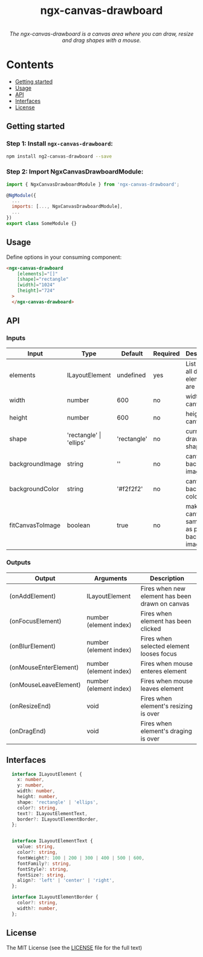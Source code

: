 <h1 align="center">ngx-canvas-drawboard</h1>

<p align="center">
  <br>
  <i>The ngx-canvas-drawboard is a canvas area where you can draw, resize and drag shapes with a mouse.</i>
  <br>
</p>

Contents
========
- [Getting started](#getting-started)
- [Usage](#usage)
- [API](#api)
- [Interfaces](#interfaces)
- [License](#license)

## Getting started
### Step 1: Install `ngx-canvas-drawboard`:

```bash
npm install ng2-canvas-drawboard --save
```

### Step 2: Import NgxCanvasDrawboardModule:
```js
import { NgxCanvasDrawboardModule } from 'ngx-canvas-drawboard';

@NgModule({
  ...
  imports: [..., NgxCanvasDrawboardModule],
  ...
})
export class SomeModule {}
```

## Usage
Define options in your consuming component:
```html
<ngx-canvas-drawboard
    [elements]="[]"
    [shape]="rectangle"
    [width]="1024"
    [height]="724"
  >
  </ngx-canvas-drawboard>
```

## API
### Inputs
| Input  | Type | Default | Required | Description |
| ------------- | ------------- | ------------- | ------------- | ------------- |
| elements | ILayoutElement | undefined | yes | List where all drawn elements are stored |
| width | number | 600 | no | width of canvas |
| height | number | 600 | no | height of canvas |
| shape | 'rectangle' \| 'ellips' | 'rectangle' | no | current drawing shape |
| backgroundImage | string | '' | no | canvas background image |
| backgroundColor | string | '#f2f2f2' | no | canvas background color |
| fitCanvasToImage | boolean | true | no | makes canvas the same size as provided background image |

### Outputs
| Output  | Arguments | Description |
| ------------- | ------------- | -------------
| (onAddElement) | ILayoutElement | Fires when new element has been drawn on canvas |
| (onFocusElement) | number (element index) |Fires when element has been clicked |
| (onBlurElement) | number (element index) | Fires when selected element looses focus |
| (onMouseEnterElement) | number (element index) | Fires when mouse enteres element |
| (onMouseLeaveElement) | number (element index) | Fires when mouse leaves element |
| (onResizeEnd) | void | Fires when element's resizing is over |
| (onDragEnd) | void | Fires when element's draging is over |


## Interfaces
```ts
  interface ILayoutElement {
    x: number,
    y: number,
    width: number,
    height: number,
    shape: 'rectangle' | 'ellips',
    color?: string,
    text?: ILayoutElementText,
    border?: ILayoutElementBorder,
  };


  interface ILayoutElementText {
    value: string,
    color?: string,
    fontWeight?: 100 | 200 | 300 | 400 | 500 | 600,
    fontFamily?: string,
    fontStyle?: string,
    fontSize?: string,
    align?: 'left' | 'center' | 'right',
  };

  interface ILayoutElementBorder {
    color?: string,
    width?: number,
  };
```

## License

The MIT License (see the [LICENSE](https://github.com/andrew1931/ngx-canvas-drawboard/blob/main/LICENSE) file for the full
text)
